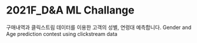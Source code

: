 # 2021F_D&A ML Challange

구매내역과 클릭스트림 데이터를 이용한 고객의 성별, 연령대 예측합니다.
Gender and Age prediction contest using clickstream data
